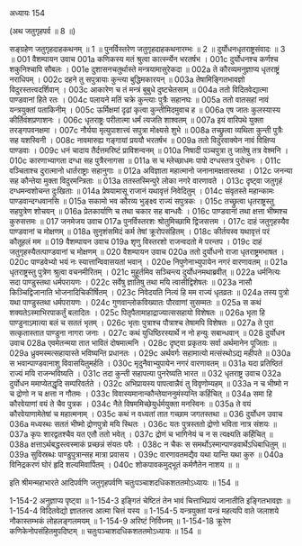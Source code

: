 अध्यायः 154

(अथ जतुगृहपर्व ॥ 8 ॥)

सङ्ग्रहेण जतुगृहदाहकथनम् ॥ 1 ॥ पुनर्विस्तरेण जतुगृहदाहकथनारम्भः ॥ 2 ॥ दुर्योधनधृतराष्ट्रसंवादः ॥ 3 ॥
001	वैशम्पायन उवाच
001a	कणिकस्य मतं श्रुत्वा कार्त्स्न्येन भरतर्षभ ।
001c	दुर्योधनश्च कर्णश्च शकुनिश्चापि सौबलः ।
001e	दुशासनचतुर्थास्ते मन्त्रयामासुरेकदा ॥
002a	ते कौरव्यमनुज्ञाप्य धृतराष्ट्रं नराधिपम् ।
002c	दहने तु सपुत्रायाः कुन्त्या बुद्धिमकारयन् ॥
003a	तेषामिङ्गितभावज्ञो विदुरस्तत्त्वदर्शिवान् ।
003c	आकारेण च तं मन्त्रं बुबुधे दुष्टचेतसाम् ॥
004a	ततो विदितवेद्यात्मा पाण्डवानां हिते रतः ।
004c	पलायने मतिं चक्रे कुन्त्याः पुत्रैः सहानघः ॥
005a	ततो वातसहां नावं यन्त्रयुक्तां पताकिनीम् ।
005c	ऊर्मिक्षमां दृढां कृत्वा कुन्तीमिदमुवाच ह ॥
006a	एष जातः कुलस्यास्य कीर्तिवंशप्रणाशनः ।
006c	धृतराष्ट्रः परीतात्मा धर्मं त्यजति शाश्वतम् ॥
007a	इयं वारिपथे युक्ता तरङ्गपवनक्षमा ।
007c	नौर्यया मृत्युपाशात्त्वं सपुत्रा मोक्ष्यसे शुभे ॥
008a	तच्छ्रुत्वा व्यथिता कुन्ती पुत्रैः सह यशस्विनी ।
008c	नावमारुह्य गङ्गायां प्रययौ भरतर्षभ ॥
009a	ततो विदुरवाक्येन नावं विक्षिप्य पाण्डवाः ।
009c	धनं चादाय तैर्दत्तमरिष्टं प्राविशन्वनम् ॥
010a	निषादी पञ्चपुत्रा तु जातेषु तत्र वेश्मनि ।
010c	कारणाभ्यागता दग्धा सह पुत्रैरनागसा ॥
011a	स च म्लेच्छाधमः पापो दग्धस्तत्र पुरोचनः ।
011c	वञ्चिताश्च दुरात्मानो धार्तराष्ट्राः सहानुगाः ॥
012a	अविज्ञाता महात्मानो जनानामक्षतास्तथा ।
012c	जनन्या सह कौन्तेया मुक्ता विदुरमन्त्रिताः ॥
013a	ततस्तस्मिन्पुरे लोका नगरे वारणावते ।
013c	दृष्ट्वा जतुगृहं दग्धमन्वशोचन्त दुःखिताः ॥
014a	प्रेषयामासू राजानं यथावृत्तं निवेदितुम् ।
014c	संवृतस्ते महान्कामः पाण्डवान्दग्धवानसि ॥
015a	सकामो भव कौरव्य भुङ्क्ष्व राज्यं सपुत्रकः ।
015c	तच्छ्रुत्वा धृतराष्ट्रस्तु सहपुत्रेण शोचयन् ॥
016a	प्रेतकार्याणि च तथा चकार सह बान्धवैः ।
016c	पाण्डवानां तथा क्षत्ता भीष्मश्च कुरुसत्तमः ॥
017	जनमेजय उवाच 
017a	पुनर्विस्तरशः श्रोतुमिच्छामि द्विजसत्तम ।
017c	दाहं जतुगृहस्यैव पाण्डवानां च मोक्षणम् ॥
018a	सुनृशंसमिदं कर्म तेषां क्रूरोपसंहितम् ।
018c	कीर्तयस्व यथावृत्तं परं कौतूहलं मम ॥
019	वैशम्पायन उवाच 
019a	शृणु विस्तरशो राजन्वदतो मे परन्तप ।
019c	दाहं जतुगृहस्यैतत्पाण्डवानां च मोक्षणम् ॥
020	वैशम्पायन उवाच 
020a	ततो दुर्योधनो राजा धृतराष्ट्रमभाषत ।
020c	पाण्डवेभ्यो भयं नः स्यात्तान्विवासयतां भवान् ।
020e	निपुणेनाभ्युपायेन नगरं वारणावतम् ॥
021a	धृतराष्ट्रस्तु पुत्रेण श्रुत्वा वचनमीरितम् ।
021c	मुहूर्तमिव सञ्चिन्त्य दुर्योधनमथाब्रवीत् ॥
022a	धर्मनित्यः सदा पाण्डुस्तथा धर्मपरायणः ।
022c	सर्वेषु ज्ञातिषु तथा मयि त्वासीद्विशेषतः ॥
023a	नासौ किञ्चिद्विजानाति भोजनादिचिकीर्षितम् ।
023c	निवेदयति नित्यं हि मम राज्यं धृतव्रतः ॥
024a	तस्य पुत्रो यथा पाण्डुस्तथा धर्मपरायणः ।
024c	गुणवान्लोकविख्यातः पौरवाणां सुसम्मतः ॥
025a	स कथं शक्यतेऽस्माभिरपाकर्तुं बलादितः ।
025c	पितृपैतामाहाद्राज्यात्ससहायो विशेषतः ॥
026a	भृता हि पाण्डुनाऽमात्या बलं च सततं भृतम् ।
026c	भृताः पुत्राश्च पौत्राश्च तेषामपि विशेषतः ॥
027a	ते पुरा सत्कृतास्तात पाण्डुना नागरा जनाः ।
027c	कथं युधिष्ठिरस्यार्थे न नो हन्युः सबान्धवान् ॥
028	दुर्योधन उवाच 
028a	एवमेतन्मया तात भावितं दोषमात्मनि ।
028c	दृष्ट्वा प्रकृतयः सर्वा अर्थमानेन पूजिताः ॥
029a	ध्रुवमस्मत्सहायास्ते भविष्यन्ति प्रधानतः ।
029c	अर्थवर्गः सहामात्यो मत्संस्थोऽद्य महीपते ॥
030a	स भवान्पाण्डवानाशु विवासयितुमर्हति ।
030c	मृदुनैवाभ्युपायेन नगरं वारणावतम् ॥
031a	यदा प्रतिष्ठितं राज्यं मयि राजन्भविष्यति ।
031c	तदा कुन्ती सहापत्या पुनरेष्यति भारत ॥
032	धृतराष्ट्र उवाच 
032a	दुर्योधन ममाप्येतद्धृदि सम्परिवर्तते ।
032c	अभिप्रायस्य पापत्वान्नैवं तु विवृणोम्यहम् ॥
033a	न च भीष्मो न च द्रोणो न च क्षत्ता न गौतमः ।
033c	विवास्यमानान्कौन्तेयाननुमंस्यन्ति कर्हिचित् ॥
034a	समा हि कौरवेयाणां वयं ते चैव पुत्रक ।
034c	नैते विषममिच्छेयुर्धर्मयुक्ता मनस्विनः ॥
035a	ते वयं कौरवेयाणामेतेषां च महात्मनाम् ।
035c	कथं न वध्यतां तात गच्छाम जगतस्तथा ॥
036	दुर्योधन उवाच 
036a	मध्यस्थः सततं भीष्मो द्रोणपुत्रो मयि स्थितः ।
036c	यतः पुत्रस्ततो द्रोणो भविता नात्र संशयः ॥
037a	कृपः शारद्वतश्चैव यत एतौ ततो भवेत् ।
037c	द्रोणं च भागिनेयं च न स त्यक्ष्यति कर्हिचित् ॥
038a	क्षत्ताऽर्थबद्धस्त्वस्माकं प्रच्छन्नं संयतः परैः ।
038c	न चैकः स समर्थोऽस्मान्पाण्डवार्थेऽधिबाधितुम् ॥
039a	सुविस्रब्धः पाण्डुपुत्रान्सह मात्रा प्रवासय ।
039c	वारणावतमद्यैव यथा यान्ति यथा कुरु ॥
040a	विनिद्रकरणं घोरं हृदि शल्यमिवार्पितम् ।
040c	शोकपावकमुद्भूतं कर्मणैतेन नाशय ॥ ॥

इति श्रीमन्महाभारते आदिपर्वणि जतुगृहपर्वणि चतुःपञ्चाशदधिकशततमोऽध्यायः ॥ 154 ॥

1-154-2 अनुज्ञाप्य पृष्ट्वा ॥ 1-154-3 इङ्गितं चेष्टितं तेन भावं चित्ताभिप्रायं जानातीति इङ्गितभावज्ञः ॥ 1-154-4 विदितवेद्यो ज्ञाततत्त्व आत्मा चित्तं यस्य ॥ 1-154-5 यन्त्रयुक्तां यन्त्रं महत्यपि वाते जलाशये नौकास्तम्भकं लोहलङ्गलमयम् ॥ 1-154-9 अरिष्टं निर्विघ्नम् ॥ 1-154-18 क्रूरेण कणिकेनोपसंहितमुपदिष्टम् ॥ चतुःपञ्चाशदधिकशततमोऽध्यायः ॥ 154 ॥
